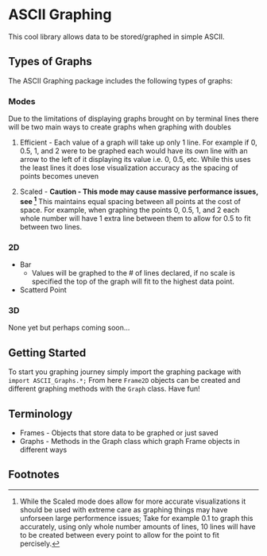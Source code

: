 # ASCII Graphing
This cool library allows data to be stored/graphed in simple ASCII.


## Types of Graphs
The ASCII Graphing package includes the following types of graphs:
<br>
### Modes
Due to the limitations of displaying graphs brought on by terminal lines there will be two main ways to create graphs when graphing with doubles
1. Efficient - Each value of a graph will take up only 1 line. For example if 0, 0.5, 1, and 2 were to be graphed each would have its own line with an arrow to the left of it displaying its value i.e. 0, 0.5, etc. While this uses the least lines it does lose visualization accuracy as the spacing of points becomes uneven

2. Scaled - **Caution - This mode may cause massive performance issues, see [^1]** This maintains equal spacing between all points at the cost of space. For example, when graphing the points 0, 0.5, 1, and 2 each whole number will have 1 extra line between them to allow for 0.5 to fit between two lines.

### 2D
* Bar
    * Values will be graphed to the # of lines declared, if no scale is specified the top of the graph will fit to the highest data point. 
* Scatterd Point

### 3D
None yet but perhaps coming soon...


## Getting Started

To start you graphing journey simply import the graphing package with `import ASCII_Graphs.*;`
From here `Frame2D` objects can be created and different graphing methods with the `Graph` class. Have fun!


## Terminology

* Frames - Objects that store data to be graphed or just saved
* Graphs - Methods in the Graph class which graph Frame objects in different ways


## Footnotes

[^1]: While the Scaled mode does allow for more accurate visualizations it should be used with extreme care as graphing things may have unforseen large performence issues; Take for example 0.1 to graph this accurately, using only whole number amounts of lines, 10 lines will have to be created between every point to allow for the point to fit percisely.
